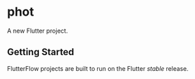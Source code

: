 # phot

A new Flutter project.

## Getting Started

FlutterFlow projects are built to run on the Flutter _stable_ release.
